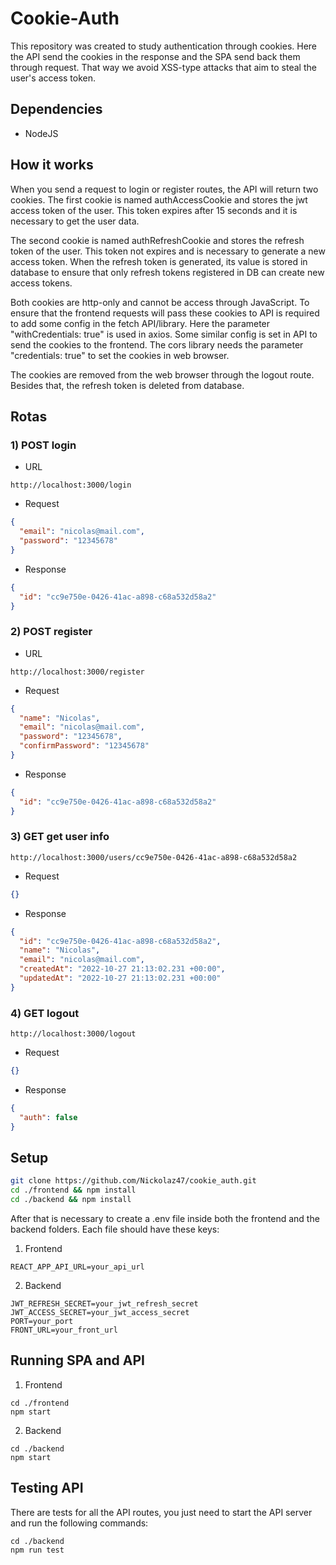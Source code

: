 # Cookie-Auth

This repository was created to study authentication through cookies. Here the API send the cookies in the response and the SPA send back them through request. That way we avoid XSS-type attacks that aim to steal the user's access token.

## Dependencies

- NodeJS

## How it works

When you send a request to login or register routes, the API will return two cookies. The first cookie is named authAccessCookie and stores the jwt access token of the user. This token expires after 15 seconds and it is necessary to get the user data. 

The second cookie is named authRefreshCookie and stores the refresh token of the user. This token not expires and is necessary to generate a new access token. When the refresh token is generated, its value is stored in database to ensure that only refresh tokens registered in DB can create new access tokens.

Both cookies are http-only and cannot be access through JavaScript. To ensure that the frontend requests will pass these cookies to API is required to add some config in the fetch API/library. Here the parameter "withCredentials: true" is used in axios. Some similar config is set in API to send the cookies to the frontend. The cors library needs the parameter "credentials: true" to set the cookies in web browser.

The cookies are removed from the web browser through the logout route. Besides that, the refresh token is deleted from database.

## Rotas

### 1) POST login

- URL

```curl
http://localhost:3000/login
```

- Request

```json
{
  "email": "nicolas@mail.com",
  "password": "12345678"
}
```

- Response

```json
{
  "id": "cc9e750e-0426-41ac-a898-c68a532d58a2"
}
```

### 2) POST register

- URL

```curl
http://localhost:3000/register
```

- Request

```json
{
  "name": "Nicolas",
  "email": "nicolas@mail.com",
  "password": "12345678",
  "confirmPassword": "12345678"
}
```

- Response

```json
{
  "id": "cc9e750e-0426-41ac-a898-c68a532d58a2"
}
```

### 3) GET get user info

```curl
http://localhost:3000/users/cc9e750e-0426-41ac-a898-c68a532d58a2
```

- Request

```json
{}
```

- Response

```json
{
  "id": "cc9e750e-0426-41ac-a898-c68a532d58a2",
  "name": "Nicolas",
  "email": "nicolas@mail.com",
  "createdAt": "2022-10-27 21:13:02.231 +00:00",
  "updatedAt": "2022-10-27 21:13:02.231 +00:00"
}
```

### 4) GET logout

```curl
http://localhost:3000/logout
```

- Request

```json
{}
```

- Response

```json
{
  "auth": false
}
```

## Setup

```bash
git clone https://github.com/Nickolaz47/cookie_auth.git
cd ./frontend && npm install
cd ./backend && npm install
```

After that is necessary to create a .env file inside both the frontend and the backend folders. Each file should have these keys:

1. Frontend

```
REACT_APP_API_URL=your_api_url
```

2. Backend

```
JWT_REFRESH_SECRET=your_jwt_refresh_secret
JWT_ACCESS_SECRET=your_jwt_access_secret
PORT=your_port
FRONT_URL=your_front_url
```

## Running SPA and API

1. Frontend

```
cd ./frontend
npm start
```

2. Backend

```
cd ./backend
npm start
```

## Testing API

There are tests for all the API routes, you just need to start the API server and run the following commands:

```
cd ./backend
npm run test
```
